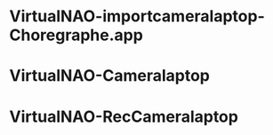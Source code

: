 ﻿# VirtualNAO-importcameralaptop-Choregraphe.app
# VirtualNAO-Cameralaptop
# VirtualNAO-RecCameralaptop
